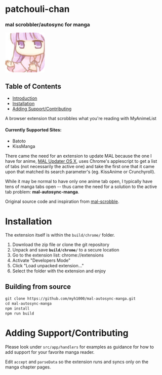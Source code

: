 # patchouli-chan

### mal scrobbler/autosync for manga

![extension icon](src/images/icon128.png)

## Table of Contents
* [Introduction](#currently-supported-sites)
* [Installation](#installation)
* [Adding Support/Contributing](#adding-supportcontributing)

A browser extension that scrobbles what you're reading with MyAnimeList

#### Currently Supported Sites:
* Batoto
* KissManga

There came the need for an extension to update MAL because the one I have for anime, [MAL Updater OS X](https://github.com/myh1000/malupdaterosx-cocoa), uses Chrome's applescript to get a list of tabs (not necessarily the active one) and take the first one that it came upon that matched its search parameter's (eg. KissAnime or Crunchyroll).

While it may be normal to have only one anime tab open, I typically have tens of manga tabs open -- thus came the need for a solution to the active tab problem: **mal-autosync-manga**.

Original source code and inspiration from [mal-scrobble](https://github.com/TSedlar/mal-scrobble).


# Installation
The extension itself is within the ```build/chrome/``` folder.

1. Download the zip file or clone the git repository
2. Unpack and save **```build/chrome/```** to a secure location
2. Go to the extension list: chrome://extensions
3. Activate "Developers Mode"
4. Click "Load unpacked extension…"
5. Select the folder with the extension and enjoy


## Building from source

```shell
git clone https://github.com/myh1000/mal-autosync-manga.git
cd mal-autosync-manga
npm install
npm run build
```

# Adding Support/Contributing

Please look under ```src/app/handlers``` for examples as guidance for how to add support for your favorite manga reader.

 Edit ```accept``` and ```parseData``` so the extension runs and syncs only on the manga chapter pages.
